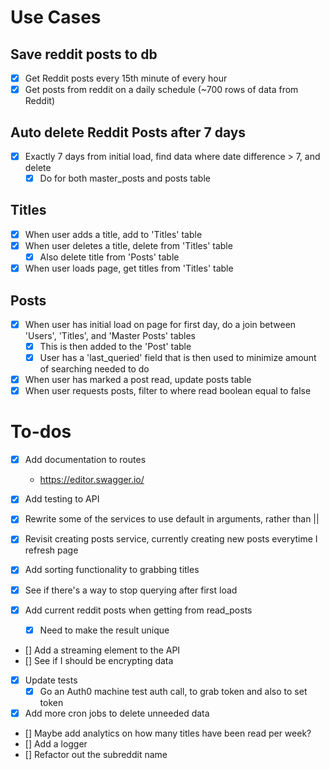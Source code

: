 # Use Cases

## Save reddit posts to db

- [x] Get Reddit posts every 15th minute of every hour
- [x] Get posts from reddit on a daily schedule (~700 rows of data from Reddit)

## Auto delete Reddit Posts after 7 days

- [x] Exactly 7 days from initial load, find data where date difference > 7, and delete
  - [x] Do for both master_posts and posts table

## Titles

- [x] When user adds a title, add to 'Titles' table
- [x] When user deletes a title, delete from 'Titles' table
  - [x] Also delete title from 'Posts' table
- [x] When user loads page, get titles from 'Titles' table

## Posts

- [x] When user has initial load on page for first day, do a join between 'Users', 'Titles', and 'Master Posts' tables
  - [x] This is then added to the 'Post' table
  - [x] User has a 'last_queried' field that is then used to minimize amount of searching needed to do
- [x] When user has marked a post read, update posts table
- [x] When user requests posts, filter to where read boolean equal to false

# To-dos

- [x] Add documentation to routes
  - https://editor.swagger.io/
- [x] Add testing to API
- [x] Rewrite some of the services to use default in arguments, rather than ||
- [x] Revisit creating posts service, currently creating new posts everytime I refresh page
- [x] Add sorting functionality to grabbing titles
- [x] See if there's a way to stop querying after first load
- [x] Add current reddit posts when getting from read_posts

  - [x] Need to make the result unique

- [] Add a streaming element to the API
- [] See if I should be encrypting data
- [x] Update tests
  - [x] Go an Auth0 machine test auth call, to grab token and also to set token
- [x] Add more cron jobs to delete unneeded data
- [] Maybe add analytics on how many titles have been read per week?
- [] Add a logger
- [] Refactor out the subreddit name
